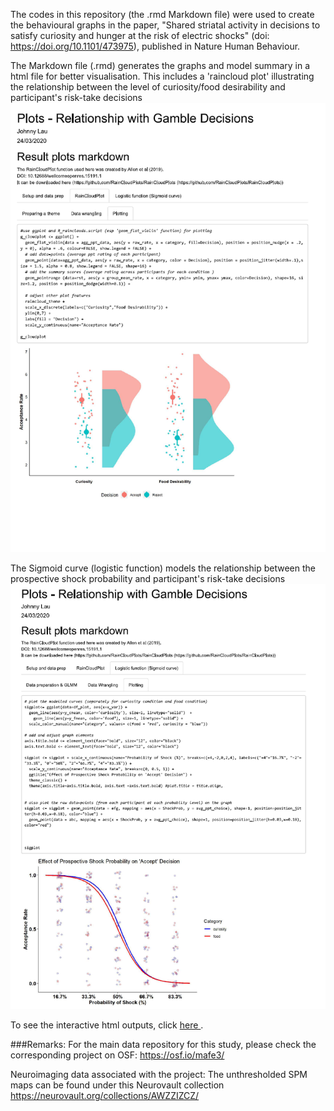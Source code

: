 The codes in this repository (the .rmd Markdown file) were used to create the behavioural graphs in the paper, "Shared striatal activity in decisions to satisfy curiosity and hunger at the risk of electric shocks" (doi: https://doi.org/10.1101/473975), published in Nature Human Behaviour.

The Markdown file (.rmd) generates the graphs and model summary in a html file for better visualisation. This includes a 'raincloud plot' illustrating the relationship between the level of curiosity/food desirability and participant's risk-take decisions
![alt text](curiosity_effect_raincloudplot.png)

The Sigmoid curve (logistic function) models the relationship between the prospective shock probability and participant's risk-take decisions
![alt text](shock_effect_sigmoidplot.png)

To see the interactive html outputs, click <a href="https://johnny.kinglau.info/dataviz_examples/" target="_blank"> here </a>.
  
###Remarks:
For the main data repository for this study, please check the corresponding project on OSF: https://osf.io/mafe3/

Neuroimaging data associated with the project: The unthresholded SPM maps can be found under this Neurovault collection https://neurovault.org/collections/AWZZIZCZ/

